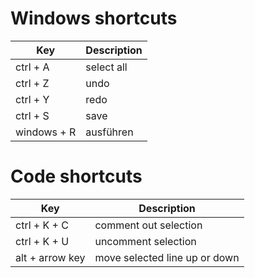 # Windows shortcuts

| Key | Description | 
|-----------------------------|-----------------------------|
| ctrl + A | select all |
| ctrl + Z | undo |
| ctrl + Y | redo |
| ctrl + S | save |
| windows + R | ausführen |

#  Code shortcuts

| Key | Description | 
|-----------------------------|-----------------------------|
| ctrl + K + C | comment out selection |
| ctrl + K + U | uncomment selection |
| alt + arrow key | move selected line up or down | 